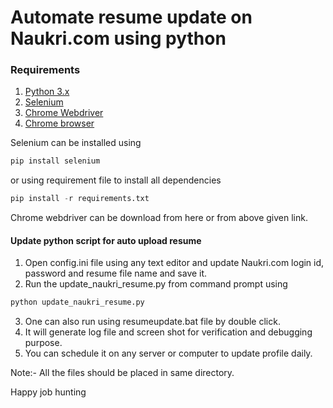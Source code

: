 # Automate resume update on Naukri.com using python

### Requirements

1. [Python 3.x](https://www.python.org/)
2. [Selenium](https://www.seleniumhq.org/)
3. [Chrome Webdriver](https://chromedriver.storage.googleapis.com/76.0.3809.68/chromedriver_win32.zip)
4. [Chrome browser](https://www.google.com/chrome/)

Selenium can be installed using 
```python
pip install selenium
```
or using requirement file to install all dependencies
```python
pip install -r requirements.txt
```
Chrome webdriver can be download from here or from above given link.

#### Update python script for auto upload resume

1. Open config.ini file using any text editor and update Naukri.com login id, password and resume file name and save it.
2. Run the update_naukri_resume.py from command prompt using 
```python
python update_naukri_resume.py
```
3. One can also run using resumeupdate.bat file by double click.
4. It will generate log file and screen shot for verification and debugging purpose.
5. You can schedule it on any server or computer to update profile daily.

Note:- All the files should be placed in same directory.

Happy job hunting
